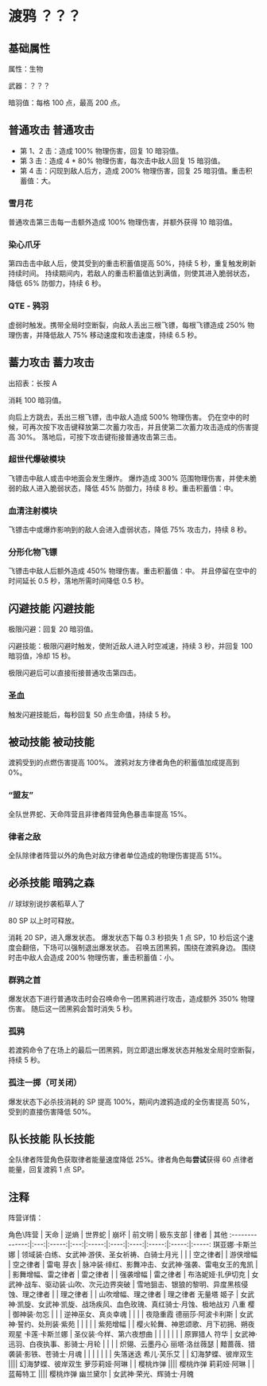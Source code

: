 # 渡鸦 ？？？

## 基础属性

属性：生物

武器：？？？

暗羽值：每格 100 点，最高 200 点。

## 普通攻击 普通攻击

* 第 1、2 击：造成 100% 物理伤害，回复 10 暗羽值。
* 第 3 击：造成 4 * 80% 物理伤害，每次击中敌人回复 15 暗羽值。
* 第 4 击：闪现到敌人后方，造成 200% 物理伤害，回复 25 暗羽值。重击积蓄值：大。

### 雪月花

普通攻击第三击每一击额外造成 100% 物理伤害，并额外获得 10 暗羽值。

### 染心爪牙

第四击击中敌人后，使其受到的重击积蓄值提高 50%，持续 5 秒，重复触发刷新持续时间。
持续期间内，若敌人的重击积蓄值达到满值，则使其进入脆弱状态，降低 65% 防御力，持续 6 秒。

### QTE - 鸦羽

虚弱时触发。携带全局时空断裂，向敌人丢出三根飞镖，每根飞镖造成 250% 物理伤害，并降低敌人 75% 移动速度和攻击速度，持续 6.5 秒。

## 蓄力攻击 蓄力攻击

出招表：长按 A

消耗 100 暗羽值。

向后上方跳去，丢出三根飞镖，击中敌人造成 500% 物理伤害。
仍在空中的时候，可再次按下攻击键释放第二次蓄力攻击，并且使第二次蓄力攻击造成的伤害提高 30%。
落地后，可按下攻击键衔接普通攻击第三击。

### 超世代爆破模块

飞镖击中敌人或击中地面会发生爆炸。
爆炸造成 300% 范围物理伤害，并使未脆弱的敌人进入脆弱状态，降低 45% 防御力，持续 8 秒。重击积蓄值：中。

### 血清注射模块

飞镖击中或爆炸影响到的敌人会进入虚弱状态，降低 75% 攻击力，持续 8 秒。

### 分形化物飞镖

飞镖击中敌人后额外造成 450% 物理伤害。重击积蓄值：中。
并且停留在空中的时间延长 0.5 秒，落地所需时间降低 0.5 秒。

## 闪避技能 闪避技能 

极限闪避：回复 20 暗羽值。

闪避技能：极限闪避时触发，使附近敌人进入时空减速，持续 3 秒，并回复 100 暗羽值，冷却 15 秒。

极限闪避后可以直接衔接普通攻击第四击。

### 圣血

触发闪避技能后，每秒回复 50 点生命值，持续 5 秒。

## 被动技能 被动技能

渡鸦受到的点燃伤害提高 100%。
渡鸦对友方律者角色的积蓄值加成提高到 0%。

### “盟友”

全队世界蛇、天命阵营且非律者阵营角色暴击率提高 15%。

### 律者之敌

全队除律者阵营以外的角色对敌方律者单位造成的物理伤害提高 51%。

## 必杀技能 暗鸦之森

// 球球别说抄袭稻草人了

80 SP 以上时可释放。

消耗 20 SP，进入爆发状态。
爆发状态下每 0.3 秒损失 1 点 SP，10 秒后这个速度会翻倍，下场可以强制退出爆发状态。
召唤五团黑鸦，围绕在渡鸦身边。
围绕时击中敌人会造成 200% 物理伤害，重击积蓄值：小。

### 群鸦之首

爆发状态下进行普通攻击时会召唤命令一团黑鸦进行攻击，造成额外 350% 物理伤害。
随后这一团黑鸦会暂时消失 5 秒。

### 孤鸦

若渡鸦命令了在场上的最后一团黑鸦，则立即退出爆发状态并触发全局时空断裂，持续 5 秒。

### 孤注一掷（可关闭）

爆发状态下必杀技消耗的 SP 提高 100%，期间内渡鸦造成的全伤害提高 50%，受到的直接伤害降低 50%。

## 队长技能 队长技能

全队律者阵营角色获取律者能量速度降低 25%。律者角色每**尝试**获得 60 点律者能量，回复渡鸦 1 点 SP。

## 注释

阵营详情：

角色\阵营        | 天命 | 逆熵 | 世界蛇 | 崩坏 | 前文明 | 极东支部 | 律者 | 其他
:--------------:|:---:|:-----:|:---:|:-----:|:----:|:----:|:-----:|:-----:|:-----:
琪亚娜·卡斯兰娜 | 领域装·白练、女武神·游侠、圣女祈祷、白骑士月光 | | | 空之律者| | 游侠增幅 | 空之律者 | 
雷电 芽衣 | 脉冲装·绯红、影舞冲击、女武神·强袭、雷电女王的鬼凯 | | 影舞增幅、雷之律者 | 雷之律者 | | 强袭增幅 | 雷之律者 |
布洛妮娅·扎伊切克 | 女武神·战车、驱动装·山吹、次元边界突破 | 雪地狙击、银狼的黎明、异度黑核侵蚀、理之律者 | | 理之律者 | | 山吹增幅、理之律者 | 理之律者
无量塔 姬子 | 女武神·凯旋、女武神·凯旋、战场疾风、血色玫瑰、真红骑士·月蚀、极地战刃
八重 樱 | 御神装·勿忘 | | | 逆神巫女、真炎幸魂 | | | | 夜隐重霞
德丽莎·阿波卡利斯 | 女武神·誓约、处刑装·紫苑 | | | | | 紫苑增幅 | | 樱火轮舞、神恩颂歌、月下初拥、朔夜观星
卡莲·卡斯兰娜 | 圣仪装·今样、第六夜想曲 | | | | | | | 原罪猎人
符华 | 女武神·迅羽、白夜执事、影骑士·月轮 | | | | 炽翎、云墨丹心
丽塔·洛丝薇瑟 | 黯蔷薇、猎袭装·影铁、苍骑士·月魂 | | | | | | | 失落迷迭
希儿·芙乐艾 | | 幻海梦蝶、彼岸双生 |||| 幻海梦蝶、彼岸双生
萝莎莉娅·阿琳 | | 樱桃炸弹 |||| 樱桃炸弹
莉莉娅·阿琳 | | 蓝莓特工 |||| 樱桃炸弹
幽兰黛尔 | 女武神·荣光、辉骑士·月魄 

